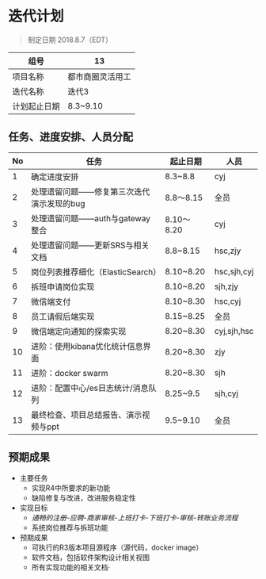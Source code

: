 # 迭代计划

> 制定日期 2018.8.7（EDT）

| 组号         | 13               |
| ------------ | ---------------- |
| 项目名称     | 都市商圈灵活用工 |
| 迭代名称     | 迭代3            |
| 计划起止日期 | 8.3~9.10         |

## 任务、进度安排、人员分配

| No   | 任务                                      | 起止日期   | 人员        |
| ---- | ----------------------------------------- | ---------- | ----------- |
| 1    | 确定进度安排                              | 8.3~8.8    | cyj         |
| 2    | 处理遗留问题——修复第三次迭代演示发现的bug | 8.8～8.15  | 全员        |
| 3    | 处理遗留问题——auth与gateway整合           | 8.10～8.20 | cyj         |
| 4    | 处理遗留问题——更新SRS与相关文档           | 8.8~8.15   | hsc,zjy     |
| 5    | 岗位列表推荐细化（ElasticSearch）         | 8.10~8.20  | hsc,sjh,cyj |
| 6    | 拆班申请岗位实现                          | 8.10~8.20  | sjh,zjy     |
| 7    | 微信端支付                                | 8.10~8.30  | hsc,cyj     |
| 8    | 员工请假后端实现                          | 8.15~8.25  | 全员        |
| 9    | 微信端定向通知的探索实现                  | 8.20~8.30  | cyj,sjh,hsc |
| 10   | 进阶：使用kibana优化统计信息界面          | 8.20~8.30  | zjy         |
| 11   | 进阶：docker swarm                        | 8.20~8.30  | sjh         |
| 12   | 进阶：配置中心/es日志统计/消息队列        | 8.25~9.5   | sjh,cyj     |
| 13   | 最终检查、项目总结报告、演示视频与ppt     | 9.5~9.10   | 全员        |

## 预期成果

- 主要任务
  - 实现R4中所要求的新功能
  - 缺陷修复与改进，改进服务稳定性
- 实现目标
  - **通畅的注册-应聘*-商家审核-*上班打卡-下班打卡-审核-转账业务流程**
  - 系统岗位推荐与拆班功能
- 预期成果
  - 可执行的R3版本项目源程序（源代码，docker image）
  - 软件文档，包括软件架构设计相关视图
  - 所有实现功能的相关文档·